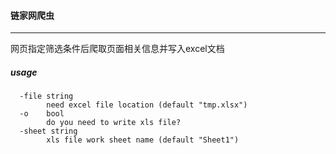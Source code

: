 #### 链家网爬虫

----
网页指定筛选条件后爬取页面相关信息并写入excel文档

##### usage
```golang
  -file string
    	need excel file location (default "tmp.xlsx")
  -o	bool
        do you need to write xls file?
  -sheet string
    	xls file work sheet name (default "Sheet1")
```
